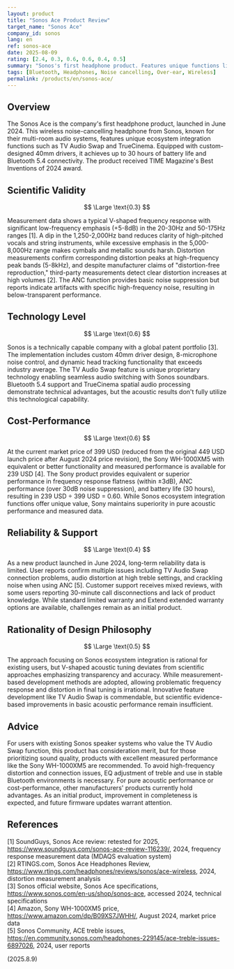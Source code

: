 ```yaml
---
layout: product
title: "Sonos Ace Product Review"
target_name: "Sonos Ace"
company_id: sonos
lang: en
ref: sonos-ace
date: 2025-08-09
rating: [2.4, 0.3, 0.6, 0.6, 0.4, 0.5]
summary: "Sonos's first headphone product. Features unique functions like TV Audio Swap, but scientific validity is below average due to V-shaped frequency response and distortion issues"
tags: [Bluetooth, Headphones, Noise cancelling, Over-ear, Wireless]
permalink: /products/en/sonos-ace/
---
```

## Overview

The Sonos Ace is the company's first headphone product, launched in June 2024. This wireless noise-cancelling headphone from Sonos, known for their multi-room audio systems, features unique ecosystem integration functions such as TV Audio Swap and TrueCinema. Equipped with custom-designed 40mm drivers, it achieves up to 30 hours of battery life and Bluetooth 5.4 connectivity. The product received TIME Magazine's Best Inventions of 2024 award.

## Scientific Validity

$$ \Large \text{0.3} $$

Measurement data shows a typical V-shaped frequency response with significant low-frequency emphasis (+5-8dB) in the 20-30Hz and 50-175Hz ranges [1]. A dip in the 1,250-2,000Hz band reduces clarity of high-pitched vocals and string instruments, while excessive emphasis in the 5,000-8,000Hz range makes cymbals and metallic sounds harsh. Distortion measurements confirm corresponding distortion peaks at high-frequency peak bands (5-8kHz), and despite manufacturer claims of "distortion-free reproduction," third-party measurements detect clear distortion increases at high volumes [2]. The ANC function provides basic noise suppression but reports indicate artifacts with specific high-frequency noise, resulting in below-transparent performance.

## Technology Level

$$ \Large \text{0.6} $$

Sonos is a technically capable company with a global patent portfolio [3]. The implementation includes custom 40mm driver design, 8-microphone noise control, and dynamic head tracking functionality that exceeds industry average. The TV Audio Swap feature is unique proprietary technology enabling seamless audio switching with Sonos soundbars. Bluetooth 5.4 support and TrueCinema spatial audio processing demonstrate technical advantages, but the acoustic results don't fully utilize this technological capability.

## Cost-Performance

$$ \Large \text{0.6} $$

At the current market price of 399 USD (reduced from the original 449 USD launch price after August 2024 price revision), the Sony WH-1000XM5 with equivalent or better functionality and measured performance is available for 239 USD [4]. The Sony product provides equivalent or superior performance in frequency response flatness (within ±3dB), ANC performance (over 30dB noise suppression), and battery life (30 hours), resulting in 239 USD ÷ 399 USD = 0.60. While Sonos ecosystem integration functions offer unique value, Sony maintains superiority in pure acoustic performance and measured data.

## Reliability & Support

$$ \Large \text{0.4} $$

As a new product launched in June 2024, long-term reliability data is limited. User reports confirm multiple issues including TV Audio Swap connection problems, audio distortion at high treble settings, and crackling noise when using ANC [5]. Customer support receives mixed reviews, with some users reporting 30-minute call disconnections and lack of product knowledge. While standard limited warranty and Extend extended warranty options are available, challenges remain as an initial product.

## Rationality of Design Philosophy

$$ \Large \text{0.5} $$

The approach focusing on Sonos ecosystem integration is rational for existing users, but V-shaped acoustic tuning deviates from scientific approaches emphasizing transparency and accuracy. While measurement-based development methods are adopted, allowing problematic frequency response and distortion in final tuning is irrational. Innovative feature development like TV Audio Swap is commendable, but scientific evidence-based improvements in basic acoustic performance remain insufficient.

## Advice

For users with existing Sonos speaker systems who value the TV Audio Swap function, this product has consideration merit, but for those prioritizing sound quality, products with excellent measured performance like the Sony WH-1000XM5 are recommended. To avoid high-frequency distortion and connection issues, EQ adjustment of treble and use in stable Bluetooth environments is necessary. For pure acoustic performance or cost-performance, other manufacturers' products currently hold advantages. As an initial product, improvement in completeness is expected, and future firmware updates warrant attention.

## References

[1] SoundGuys, Sonos Ace review: retested for 2025, https://www.soundguys.com/sonos-ace-review-116239/, 2024, frequency response measurement data (MDAQS evaluation system)  
[2] RTINGS.com, Sonos Ace Headphones Review, https://www.rtings.com/headphones/reviews/sonos/ace-wireless, 2024, distortion measurement analysis  
[3] Sonos official website, Sonos Ace specifications, https://www.sonos.com/en-us/shop/sonos-ace, accessed 2024, technical specifications  
[4] Amazon, Sony WH-1000XM5 price, https://www.amazon.com/dp/B09XS7JWHH/, August 2024, market price data  
[5] Sonos Community, ACE treble issues, https://en.community.sonos.com/headphones-229145/ace-treble-issues-6897026, 2024, user reports

(2025.8.9)